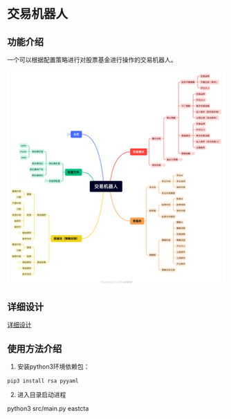 # 交易机器人

## 功能介绍

一个可以根据配置策略进行对股票基金进行操作的交易机器人。

![](./doc/脑图.png)

## 详细设计

[详细设计](./doc/详细设计.md)

## 使用方法介绍

1. 安装python3环境依赖包：

`pip3 install rsa pyyaml`

2. 进入目录启动进程

python3 src/main.py eastcta